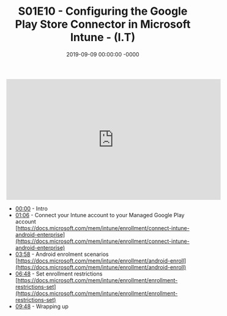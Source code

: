 ﻿---
layout: post
title: "S01E10 - Configuring the Google Play Store Connector in Microsoft Intune - (I.T)"
date: 2019-09-09 00:00:00 -0000
categories:
---

<iframe loading="lazy" width="560" height="315" src="https://www.youtube.com/embed/Os5VC5hWmDQ" title="YouTube video player" frameborder="0" allow="accelerometer; autoplay; clipboard-write; encrypted-media; gyroscope; picture-in-picture" allowfullscreen></iframe>

- [00:00](https://www.youtube.com/watch?v=Os5VC5hWmDQ&t=0s) - Intro  
- [01:06](https://www.youtube.com/watch?v=Os5VC5hWmDQ&t=66s) - Connect your Intune account to your Managed Google Play account  
[https://docs.microsoft.com/mem/intune/enrollment/connect-intune-android-enterprise](https://docs.microsoft.com/mem/intune/enrollment/connect-intune-android-enterprise)  
- [03:58](https://www.youtube.com/watch?v=Os5VC5hWmDQ&t=238s) - Android enrolment scenarios  
[https://docs.microsoft.com/mem/intune/enrollment/android-enroll](https://docs.microsoft.com/mem/intune/enrollment/android-enroll)  
- [06:48](https://www.youtube.com/watch?v=Os5VC5hWmDQ&t=408s) - Set enrollment restrictions  
[https://docs.microsoft.com/mem/intune/enrollment/enrollment-restrictions-set](https://docs.microsoft.com/mem/intune/enrollment/enrollment-restrictions-set)  
- [09:48](https://www.youtube.com/watch?v=Os5VC5hWmDQ&t=588s) - Wrapping up  

